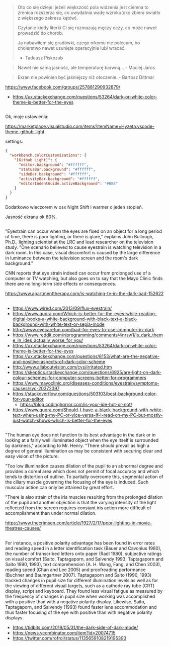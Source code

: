 > Oto co się dzieje: jeżeli większość pola widzenia jest ciemna to źrenica rozszerza się, co uwydatnia wadę wzroku(oko zbiera światło z większego zakresu kątów).
>
> Czytanie kiedy literki Ci się rozmazują męczy oczy, co może nawet prowadzić do chorób.
>
> Ja nabawiłem się gradówki, czego nikomu nie polecam, bo cholerstwo nawet usunięte operacyjnie lubi wracać.
>
> - Tadeusz Piskozub

> Nawet nie samą jasność, ale temperaturę barwną... - Maciej Jaros

> Ekran nie powinien być jaśniejszy niż otoczenie. - Bartosz Dittmar

https://www.facebook.com/groups/257881290932879/

- https://ux.stackexchange.com/questions/53264/dark-or-white-color-theme-is-better-for-the-eyes

##

Ok, moje ustawienia:

https://marketplace.visualstudio.com/items?itemName=Hyzeta.vscode-theme-github-light

settings:

```json
{
  "workbench.colorCustomizations": {
    "[Github Light]": {
      "editor.background": "#ffffff",
      "statusBar.background": "#ffffff",
      "sideBar.background": "#ffffff",
      "activityBar.background": "#ffffff",
      "editorIndentGuide.activeBackground": "#888"
    }
  }
}
```

Dodatkowo wieczorem w osx Night Shift i warmer o jeden stopień.

Jasność ekranu ok 60%.

##

"Eyestrain can occur when the eyes are fixed on an object for a long period of time, there is poor lighting, or there is glare," explains John Bullough, Ph.D., lighting scientist at the LRC and lead researcher on the television study. "One scenario believed to cause eyestrain is watching television in a dark room. In this case, visual discomfort is caused by the large difference in luminance between the television screen and the room's dark background."

CNN reports that eye strain indeed can occur from prolonged use of a computer or TV watching, but also goes on to say that the Mayo Clinic finds there are no long-term side effects or consequences.

https://www.apartmenttherapy.com/is-watching-tv-in-the-dark-bad-152622

##

- https://www.wired.com/2013/09/flux-eyestrain/
- https://www.quora.com/Which-is-better-for-the-eyes-while-reading-digital-books-a-white-background-with-black-text-a-black-background-with-white-text-or-sepia-mode
- http://www.eyecarefun.com/bad-for-eyes-to-use-computer-in-dark
- https://www.reddit.com/r/programming/comments/4nrsw1/is_dark_theme_in_ides_actually_worse_for_you/
- https://ux.stackexchange.com/questions/53264/dark-or-white-color-theme-is-better-for-the-eyes
- https://ux.stackexchange.com/questions/8153/what-are-the-negative-and-positive-aspects-of-dark-color-scheme
- http://www.allaboutvision.com/cvs/irritated.htm
- https://skeptics.stackexchange.com/questions/6925/are-light-on-dark-colour-schemes-for-computer-screens-better-for-programmers
- https://www.mayoclinic.org/diseases-conditions/eyestrain/symptoms-causes/syc-20372397
- https://stackoverflow.com/questions/503103/best-background-color-for-your-editor
  - https://blog.codinghorror.com/is-your-ide-hot-or-not/
- https://www.quora.com/Should-I-have-a-black-background-with-white-text-when-using-my-PC-or-vice-versa-If-I-read-on-my-PC-but-mostly-just-watch-shows-which-is-better-for-the-eyes

##

"The human eye does not function to its best advantage in the dark or in looking at a fairly well illuminated object when the eye itself is surrounded by darkness," according to Mr. Henry. "There should prevail as high a degree of general illumination as may be consistent with securing clear and easy vision of the picture.

"Too low illumination causes dilation of the pupil to an abnormal degree and provides a coreal area which does not permit of focal accuracy and which tends to distortion of outline. To partially overcome this, segmental action of the ciliary muscle governing the focusing of the eye is induced. Such muscular action can only be attained by great effort.

"There is also strain of the iris muscles resulting from the prolonged dilation of the pupil and another objection is that the varying intensity of the light reflected from the screen requires constant iris action more difficult of accomplishment than under normal dilation.

https://www.thecrimson.com/article/1927/2/17/poor-lighting-in-movie-theatres-causes/

##

For instance, a positive polarity advantage has been found in error rates and reading speed in a letter identification task (Bauer and Cavonius 1980), the number of transcribed letters onto paper (Radl 1980), subjective ratings on visual comfort (Saito, Taptagaporn, and Salvendy 1993; Taptagaporn and Saito 1990, 1993), text comprehension (A. H. Wang, Fang, and Chen 2003), reading speed (Chan and Lee 2005) and proofreading performance (Buchner and Baumgartner 2007). Taptagaporn and Saito (1990, 1993) tracked changes in pupil size for different illumination levels as well as for the viewing of different visual targets, such as a cathode ray tube (CRT) display, script and keyboard. They found less visual fatigue as measured by the frequency of changes in pupil size when working was accomplished with a positive than with a negative polarity display. Likewise, Saito, Taptagaporn, and Salvendy (1993) found faster lens accommodation and thus faster focusing of the eye with positive than with negative polarity displays.

- https://tidbits.com/2019/05/31/the-dark-side-of-dark-mode/
- https://news.ycombinator.com/item?id=20074715
- https://twitter.com/rofrol/status/1135659108219195393

